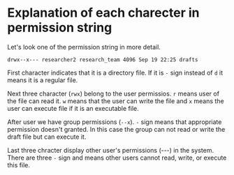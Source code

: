 # Explanation of each charecter in permission string
Let's look one of the permission string in more detail.

`drwx--x--- researcher2 research_team 4096 Sep 19 22:25 drafts`

First character indicates that it is a directory file. If it is `-` sign instead of `d` it means it is a regular file.

Next three character (`rwx`) belong to the user permissios. `r` means user of the file can read it. `w` means that the user can write the file and `x` means the user can execute file if it is an executable file.

After user we have group permissions (`--x`). `-` sign means that appropriate permission doesn't granted. In this case the group can not read or write the draft file but can execute it.

Last three chracter display other user's permissions (---) in the system. There are three `-` sign and means other users cannot read, write, or execute this file.
